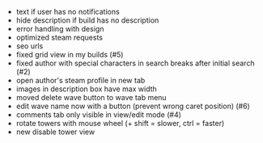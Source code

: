 - text if user has no notifications
- hide description if build has no description
- error handling with design
- optimized steam requests
- seo urls
- fixed grid view in my builds (#5)
- fixed author with special characters in search breaks after initial search (#2)
- open author's steam profile in new tab
- images in description box have max width
- moved delete wave button to wave tab menu
- edit wave name now with a button (prevent wrong caret position) (#6)
- comments tab only visible in view/edit mode (#4)
- rotate towers with mouse wheel (+ shift = slower, ctrl = faster)
- new disable tower view